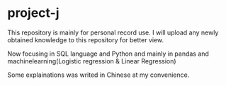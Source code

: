 # project-j

This repository is mainly for personal record use.
I will upload any newly obtained knowledge to this repository for better view. 

Now focusing in SQL language and Python and mainly in pandas and machinelearning(Logistic regression & Linear Regression)

Some explainations was writed in Chinese at my convenience.
